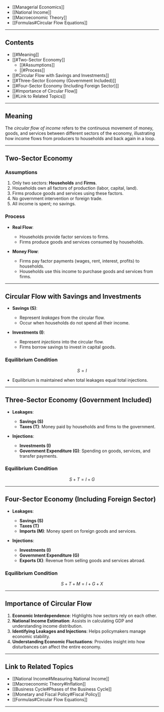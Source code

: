 
- [[Managerial Economics]]
- [[National Income]]
- [[Macroeconomic Theory]]
- [[Formulas#Circular Flow Equations]]

---

## Contents

- [[#Meaning]]
- [[#Two-Sector Economy]]
  - [[#Assumptions]]
  - [[#Process]]
- [[#Circular Flow with Savings and Investments]]
- [[#Three-Sector Economy (Government Included)]]
- [[#Four-Sector Economy (Including Foreign Sector)]]
- [[#Importance of Circular Flow]]
- [[#Link to Related Topics]]

---

## Meaning

The _circular flow of income_ refers to the continuous movement of money, goods, and services between different sectors of the economy, illustrating how income flows from producers to households and back again in a loop.

---

## Two-Sector Economy

### Assumptions

1. Only two sectors: **Households** and **Firms**.
2. Households own all factors of production (labor, capital, land).
3. Firms produce goods and services using these factors.
4. No government intervention or foreign trade.
5. All income is spent; no savings.

### Process

- **Real Flow**:
  - Households provide factor services to firms.
  - Firms produce goods and services consumed by households.

- **Money Flow**:
  - Firms pay factor payments (wages, rent, interest, profits) to households.
  - Households use this income to purchase goods and services from firms.

---

## Circular Flow with Savings and Investments

- **Savings (S)**:
  - Represent _leakages_ from the circular flow.
  - Occur when households do not spend all their income.

- **Investments (I)**:
  - Represent _injections_ into the circular flow.
  - Firms borrow savings to invest in capital goods.

### Equilibrium Condition

$$
S = I
$$

- Equilibrium is maintained when total leakages equal total injections.

---

## Three-Sector Economy (Government Included)

- **Leakages**:
  - **Savings (S)**
  - **Taxes (T)**: Money paid by households and firms to the government.

- **Injections**:
  - **Investments (I)**
  - **Government Expenditure (G)**: Spending on goods, services, and transfer payments.

### Equilibrium Condition

$$
S + T = I + G
$$

---

## Four-Sector Economy (Including Foreign Sector)

- **Leakages**:
  - **Savings (S)**
  - **Taxes (T)**
  - **Imports (M)**: Money spent on foreign goods and services.

- **Injections**:
  - **Investments (I)**
  - **Government Expenditure (G)**
  - **Exports (X)**: Revenue from selling goods and services abroad.

### Equilibrium Condition

$$
S + T + M = I + G + X
$$

---

## Importance of Circular Flow

1. **Economic Interdependence**: Highlights how sectors rely on each other.
2. **National Income Estimation**: Assists in calculating GDP and understanding income distribution.
3. **Identifying Leakages and Injections**: Helps policymakers manage economic stability.
4. **Understanding Economic Fluctuations**: Provides insight into how disturbances can affect the entire economy.

---

## Link to Related Topics

- [[National Income#Measuring National Income]]
- [[Macroeconomic Theory#Inflation]]
- [[Business Cycle#Phases of the Business Cycle]]
- [[Monetary and Fiscal Policy#Fiscal Policy]]
- [[Formulas#Circular Flow Equations]]

---
